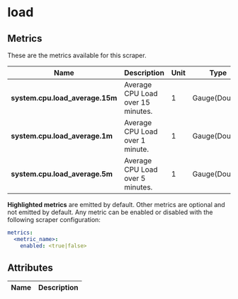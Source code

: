 [comment]: <> (Code generated by mdatagen. DO NOT EDIT.)

# load

## Metrics

These are the metrics available for this scraper.

| Name | Description | Unit | Type | Attributes |
| ---- | ----------- | ---- | ---- | ---------- |
| **system.cpu.load_average.15m** | Average CPU Load over 15 minutes. | 1 | Gauge(Double) | <ul> </ul> |
| **system.cpu.load_average.1m** | Average CPU Load over 1 minute. | 1 | Gauge(Double) | <ul> </ul> |
| **system.cpu.load_average.5m** | Average CPU Load over 5 minutes. | 1 | Gauge(Double) | <ul> </ul> |

**Highlighted metrics** are emitted by default. Other metrics are optional and not emitted by default.
Any metric can be enabled or disabled with the following scraper configuration:

```yaml
metrics:
  <metric_name>:
    enabled: <true|false>
```

## Attributes

| Name | Description |
| ---- | ----------- |
